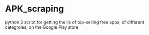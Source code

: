 # APK_scraping
python 3 script for getting the lis of top-selling free apps, of different categroies, on the Google Play store
